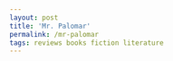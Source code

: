 ```yaml
---
layout: post
title: 'Mr. Palomar'
permalink: /mr-palomar
tags: reviews books fiction literature
---
```


<!--more-->
